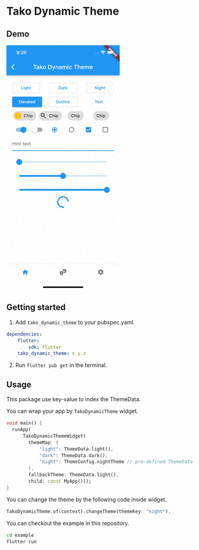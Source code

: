 <!-- 
This README describes the package. If you publish this package to pub.dev,
this README's contents appear on the landing page for your package.

For information about how to write a good package README, see the guide for
[writing package pages](https://dart.dev/guides/libraries/writing-package-pages). 

For general information about developing packages, see the Dart guide for
[creating packages](https://dart.dev/guides/libraries/create-library-packages)
and the Flutter guide for
[developing packages and plugins](https://flutter.dev/developing-packages). 
-->

# Tako Dynamic Theme

## Demo

![demo](/demo-theme.gif "Demo")

## Getting started

1. Add ```tako_dynamic_theme``` to your pubspec.yaml.
```yml
dependencies:
    flutter:
        sdk: flutter
    tako_dynamic_theme: x.y.z
```

2. Run ```flutter pub get``` in the terminal.

## Usage

This package use key-value to index the ThemeData.

You can wrap your app by ```TakoDynamicTheme``` widget.
```dart
void main() {
  runApp(
      TakoDynamicThemeWidget(
        themeMap: {
            "light": ThemeData.light(),
            "dark": ThemeData.dark(),
            "night": ThemeConfig.nightTheme // pre-defined ThemeData
        }, 
        fallbackTheme: ThemeData.light(), 
        child: const MyApp()));
}
```

You can change the theme by the following code inside widget.
```dart
TakoDynamicTheme.of(context).changeTheme(themeKey: "night"),
```

You can checkout the example in this repository.
```bash
cd example
flutter run
```

